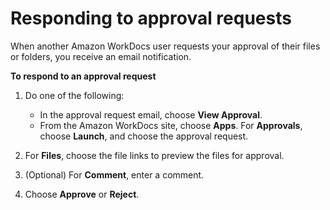 # Responding to approval requests<a name="respond-approval"></a>

When another Amazon WorkDocs user requests your approval of their files or folders, you receive an email notification\.

**To respond to an approval request**

1. Do one of the following:
   + In the approval request email, choose **View Approval**\.
   + From the Amazon WorkDocs site, choose **Apps**\. For **Approvals**, choose **Launch**, and choose the approval request\.

1. For **Files**, choose the file links to preview the files for approval\.

1. \(Optional\) For **Comment**, enter a comment\.

1. Choose **Approve** or **Reject**\.